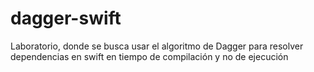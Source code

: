 # dagger-swift
Laboratorio, donde se busca usar el algoritmo de Dagger para resolver dependencias en swift en tiempo de compilación y no de ejecución
